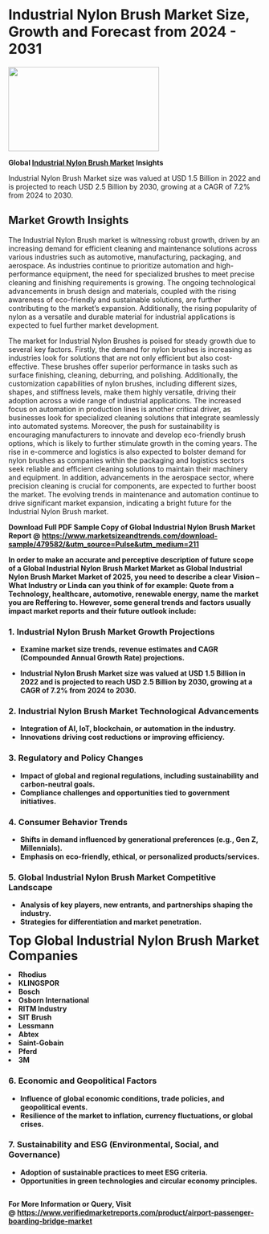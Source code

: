 <H1>Industrial Nylon Brush Market Size, Growth and Forecast from 2024 - 2031</H1><img class="aligncenter size-medium wp-image-584254" src="https://thirdeyenews.in/wp-content/uploads/2024/09/Global-Market-Research-300x168.jpeg" alt="" width="300" height="168" /><p><strong>Global&nbsp;<a href="https://www.marketsizeandtrends.com/download-sample/479582/&amp;utm_source=Pulse&amp;utm_medium=211">Industrial Nylon Brush Market</a> Insights</strong></p><p>Industrial Nylon Brush Market size was valued at USD 1.5 Billion in 2022 and is projected to reach USD 2.5 Billion by 2030, growing at a CAGR of 7.2% from 2024 to 2030.</p><p><h2>Market Growth Insights</h2> <p>The Industrial Nylon Brush market is witnessing robust growth, driven by an increasing demand for efficient cleaning and maintenance solutions across various industries such as automotive, manufacturing, packaging, and aerospace. As industries continue to prioritize automation and high-performance equipment, the need for specialized brushes to meet precise cleaning and finishing requirements is growing. The ongoing technological advancements in brush design and materials, coupled with the rising awareness of eco-friendly and sustainable solutions, are further contributing to the market’s expansion. Additionally, the rising popularity of nylon as a versatile and durable material for industrial applications is expected to fuel further market development.</p> <p><strong></strong></p> <p>The market for Industrial Nylon Brushes is poised for steady growth due to several key factors. Firstly, the demand for nylon brushes is increasing as industries look for solutions that are not only efficient but also cost-effective. These brushes offer superior performance in tasks such as surface finishing, cleaning, deburring, and polishing. Additionally, the customization capabilities of nylon brushes, including different sizes, shapes, and stiffness levels, make them highly versatile, driving their adoption across a wide range of industrial applications. The increased focus on automation in production lines is another critical driver, as businesses look for specialized cleaning solutions that integrate seamlessly into automated systems. Moreover, the push for sustainability is encouraging manufacturers to innovate and develop eco-friendly brush options, which is likely to further stimulate growth in the coming years. The rise in e-commerce and logistics is also expected to bolster demand for nylon brushes as companies within the packaging and logistics sectors seek reliable and efficient cleaning solutions to maintain their machinery and equipment. In addition, advancements in the aerospace sector, where precision cleaning is crucial for components, are expected to further boost the market. The evolving trends in maintenance and automation continue to drive significant market expansion, indicating a bright future for the Industrial Nylon Brush market. <p><strong></p><p><span class=""><strong>Download Full PDF Sample Copy of Global Industrial Nylon Brush Market Report</strong> @ <a href="https://www.marketsizeandtrends.com/download-sample/479582/&amp;utm_source=Pulse&amp;utm_medium=211" target="_blank">https://www.marketsizeandtrends.com/download-sample/479582/&amp;utm_source=Pulse&amp;utm_medium=211</a></span></p><p>In order to make an accurate and perceptive description of future scope of a Global&nbsp;Industrial Nylon Brush Market Market as Global&nbsp;Industrial Nylon Brush Market Market of 2025, you need to describe a clear Vision &ndash; What Industry or Linda can you think of for example: Quote from a Technology, healthcare, automotive, renewable energy, name the market you are Reffering to. However, some general trends and factors usually impact market reports and their future outlook include:</p><h3>1.&nbsp;<strong>Industrial Nylon Brush Market Growth Projections</strong></h3><ul><li>Examine market size trends, revenue estimates and CAGR (Compounded Annual Growth Rate) projections.</li><li><p>Industrial Nylon Brush Market size was valued at USD 1.5 Billion in 2022 and is projected to reach USD 2.5 Billion by 2030, growing at a CAGR of 7.2% from 2024 to 2030.</p></li></ul><h3>2.&nbsp;<strong>Industrial Nylon Brush Market Technological Advancements</strong></h3><ul><li>Integration of AI, IoT, blockchain, or automation in the industry.</li><li>Innovations driving cost reductions or improving efficiency.</li></ul><h3>3.&nbsp;<strong>Regulatory and Policy Changes</strong></h3><ul><li>Impact of global and regional regulations, including sustainability and carbon-neutral goals.</li><li>Compliance challenges and opportunities tied to government initiatives.</li></ul><h3>4.&nbsp;<strong>Consumer Behavior Trends</strong></h3><ul><li>Shifts in demand influenced by generational preferences (e.g., Gen Z, Millennials).</li><li>Emphasis on eco-friendly, ethical, or personalized products/services.</li></ul><h3>5.&nbsp;<strong>Global Industrial Nylon Brush Market Competitive Landscape</strong></h3><ul><li>Analysis of key players, new entrants, and partnerships shaping the industry.</li><li>Strategies for differentiation and market penetration.</li></ul><p data-pm-slice="1 1 []"><span style="color: inherit; font-family: inherit; font-size: 25px;">Top Global Industrial Nylon Brush Market Companies</span></p><div class="" data-test-id=""><p><li>Rhodius</li><li> KLINGSPOR</li><li> Bosch</li><li> Osborn International</li><li> RITM Industry</li><li> SIT Brush</li><li> Lessmann</li><li> Abtex</li><li> Saint-Gobain</li><li> Pferd</li><li> 3M</li></p></div><h3>6.&nbsp;<strong>Economic and Geopolitical Factors</strong></h3><ul><li>Influence of global economic conditions, trade policies, and geopolitical events.</li><li>Resilience of the market to inflation, currency fluctuations, or global crises.</li></ul><h3>7.&nbsp;<strong>Sustainability and ESG (Environmental, Social, and Governance)</strong></h3><ul><li>Adoption of sustainable practices to meet ESG criteria.</li><li>Opportunities in green technologies and circular economy principles.</li></ul><h2><strong style="font-size: 14px;">For More Information or Query, Visit @&nbsp;</strong><a style="background-color: #ffffff; font-size: 14px;" href="https://www.marketsizeandtrends.com/report/industrial-nylon-brush-market/" target="_blank">https://www.verifiedmarketreports.com/product/airport-passenger-boarding-bridge-market</a></h2>
